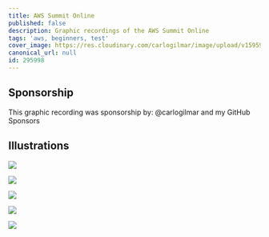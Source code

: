 ```yaml
---
title: AWS Summit Online
published: false
description: Graphic recordings of the AWS Summit Online
tags: 'aws, beginners, test'
cover_image: https://res.cloudinary.com/carlogilmar/image/upload/v1595971782/illustrations/AWSSummit%20Online/IMG_5851_s0ilyr.png
canonical_url: null
id: 295998
---
```


## Sponsorship

This graphic recording was sponsorship by: @carlogilmar and my GitHub Sponsors

## Illustrations

![](https://res.cloudinary.com/carlogilmar/image/upload/v1595971779/illustrations/AWSSummit%20Online/IMG_5849_tqccj2.png)

![](https://res.cloudinary.com/carlogilmar/image/upload/v1595971782/illustrations/AWSSummit%20Online/IMG_5848_ywihgx.png)

![](https://res.cloudinary.com/carlogilmar/image/upload/v1595971783/illustrations/AWSSummit%20Online/IMG_5867_ai7wvr.png)

![](https://res.cloudinary.com/carlogilmar/image/upload/v1595971782/illustrations/AWSSummit%20Online/IMG_5852_ljxpmr.png)

![](https://res.cloudinary.com/carlogilmar/image/upload/v1595971782/illustrations/AWSSummit%20Online/IMG_5851_s0ilyr.png)
